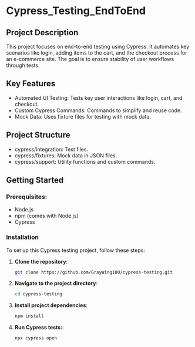# Cypress_Testing_EndToEnd

## Project Description
This project focuses on end-to-end testing using Cypress. It automates key scenarios like login, adding items to the cart, and the checkout process for an e-commerce site. The goal is to ensure stability of user workflows through tests.

## Key Features
- Automated UI Testing: Tests key user interactions like login, cart, and checkout.
- Custom Cypress Commands: Commands to simplify and reuse code.
- Mock Data: Uses fixture files for testing with mock data.

## Project Structure
- cypress/integration: Test files.
- cypress/fixtures: Mock data in JSON files.
- cypress/support: Utility functions and custom commands.

## Getting Started

### Prerequisites:
- Node.js 
- npm (comes with Node.js)
- Cypress

### Installation

To set up this Cypress testing project, follow these steps:

1. **Clone the repository**:
   ```bash
   git clone https://github.com/GrayWing100/cypress-testing.git

2. **Navigate to the project directory**:
   ```bash
   cd cypress-testing

3. **Install project dependencies**:
   ```bash
   npm install

4. **Run Cypress tests:**:
   ```bash
   npx cypress open
